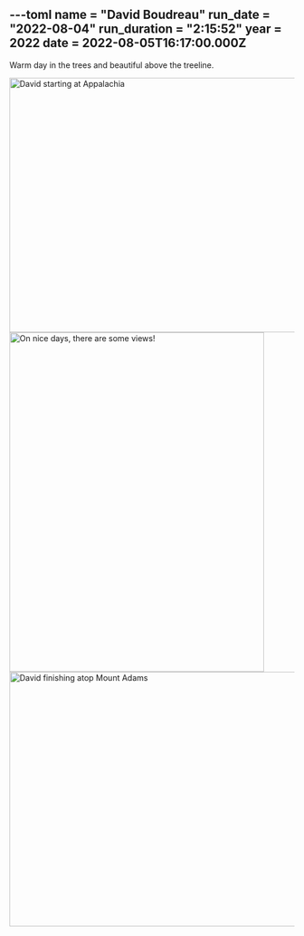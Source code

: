 ---toml
name = "David Boudreau"
run_date = "2022-08-04"
run_duration = "2:15:52"
year = 2022
date = 2022-08-05T16:17:00.000Z
---

Warm day in the trees and beautiful above the treeline.

<img src="https://res.cloudinary.com/mount-adams-challenge/f_auto,c_limit,w_1000,h_800/results/boudreau-2022-pic0.jpg" width="600" height="450" loading="lazy" alt="David starting at Appalachia" loading="lazy">
<img src="https://res.cloudinary.com/mount-adams-challenge/f_auto,c_limit,w_1000,h_800/results/boudreau-2022-pic1.jpg" width="450" height="600" loading="lazy" alt="On nice days, there are some views!" loading="lazy">
<img src="https://res.cloudinary.com/mount-adams-challenge/f_auto,c_limit,w_1000,h_800/results/boudreau-2022-pic2.jpg" width="600" height="450" loading="lazy" alt="David finishing atop Mount Adams" loading="lazy">